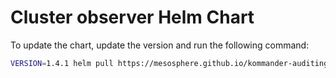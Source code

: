 # Cluster observer Helm Chart

To update the chart, update the version and run the following command:

```bash
VERSION=1.4.1 helm pull https://mesosphere.github.io/kommander-auditing-pipeline/charts/cluster-observer-${VERSION}.tgz
```
